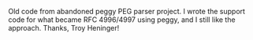 Old code from abandoned peggy PEG parser project.
I wrote the support code for what became RFC 4996/4997 using peggy,
and I still like the approach.
Thanks, Troy Heninger!
